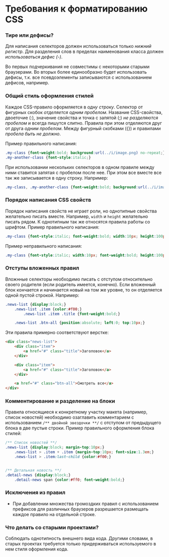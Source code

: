Требования к форматированию CSS
==============

### Тире или дефисы?

Для написания селекторов должен использоваться только *нижний регистр*. Для разделения слов в пределах наименования класса должен *использоваться дефис (-)*.

Во первых подчеркивания не совместимы с некоторыми старыми браузерами. Во вторых более единообразно будет использовать дефисы, т.к. все псевдоэлементы записываются с использованием дефисов, например.

### Общий стиль оформления стилей

Каждое CSS-правило оформляется в *одну строку*. Селектор от фигурных скобок *отделяется одним пробелом*. Название CSS-свойства, двоеточие (:), значение свойства и точка с запятой (;) *не разделяются пробелом* и всегда пишутся слитно. Правила при этом отделяются друг от друга *одним пробелом*. Между фигурный скобками ({}) и правилами *пробела быть не должно*.

Пример правильного написания:
```css
.my-class {font-weight:bold; background:url(../i/image.png) no-repeat;}
.my-another-class {font-style:italic;}
```

При использовании нескольких селекторов в одном правиле между ними ставится запятая с пробелом после нее. При этом все вместе все так же записывается в одну строку. Например:
```css
.my-class, .my-another-class {font-weight:bold; background:url(../i/image.png) no-repeat;}
```

### Порядок написания CSS свойств

Порядок написания свойств не играет роли, но однотипные свойства желательно писать вместе. Например, `width` и `height` желательно писать рядом. К однотипным так же относятся правила работы со шрифтом. Пример правильного написания:

```css
.my-class {font-style:italic; font-weight:bold; width:10px; height:100px;}
```

Пример неправильного написания:
```css
.my-class {font-style:italic; width:10px; font-weight:bold; height:100px;}
```

### Отступы вложенных правил

Вложнные селекторы необходимо писать с отступом относительно своего родителя (если родитель имеется, конечно). Если вложенный блок кончается и начинается новый на том же уровне, то он отделяется одной пустой строкой. Например:

```css
.news-list {display:block;}
    .news-list .item {color:#f00;}
        .news-list .item .title {font-weight:bold;}

    .news-list .btn-all {position:absolute; left:0; top:10px;}
```

Эти правила примерно соответствуют верстке:

```html
<div class="news-list">
    <div class="item">
        <a href="#" class="title">Заголовок</a>
    </div>

    <div class="item">
        <a href="#" class="title">Заголовок</a>
    </div>

    <a href="#" class="btn-all">Смотреть все</a>
</div>
```


### Комментирование и разделение на блоки

Правила относящиеся к конкретному участку макета (например, список новостей) необходимо озаглавить комментарием с использованием `/** двойной звездочки **/` с отступом от предыдущего блока в две пустые строки. Пример правильного оформления блока стилей:

```css
/** Список новостей **/
.news-list {display:block; margin-top:10px;}
    .news-list > .item + .item {margin-top:10px; font-size:1.3em;}
    .news-list > .item:last-child {color:#f00;}


/** Детальная новость **/
.detail-news {display:block;}
    .detail-news span {color:#ff0; font-weight:bold;}
```


### Исключения из правил

+ При добавлении множества громоздких правил с использованием префиксов для различных браузеров разрешается размещать каждое правило на отдельной строке.


### Что делать со старыми проектами?

Соблюдать однотипность внешнего вида кода. Другими словами, в старых проектах требуется только придерживаться используемого в нем стиля оформления кода.
